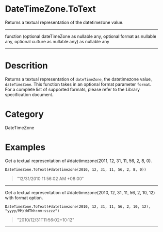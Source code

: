 ﻿# DateTimeZone.ToText
Returns a textual representation of the datetimezone value.
***
function (optional dateTimeZone as nullable any, optional format as nullable any, optional culture as nullable any) as nullable any
***
# Descrition 
Returns a textual representation of <code>dateTimeZone</code>, the datetimezone value, <code>dateTimeZone</code>. 
    This function takes in an optional format parameter <code>format</code>. For a complete list of supported formats, please refer to the Library specification document.
# Category 
DateTimeZone
# Examples 
Get a textual representation of #datetimezone(2011, 12, 31, 11, 56, 2, 8, 0).
```
DateTimeZone.ToText(#datetimezone(2010, 12, 31, 11, 56, 2, 8, 0))
```
> "12/31/2010 11:56:02 AM +08:00"
***
Get a textual representation of #datetimezone(2010, 12, 31, 11, 56, 2, 10, 12) with format option.
```
DateTimeZone.ToText(#datetimezone(2010, 12, 31, 11, 56, 2, 10, 12), "yyyy/MM/ddThh:mm:sszzz")
```
> "2010/12/31T11:56:02+10:12"
***
